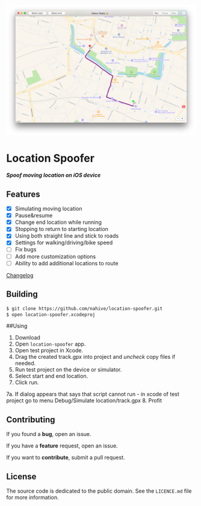 <p align="center"><img src="https://github.com/nahive/location-spoofer/blob/master/preview.png" alt="Location spoofer">
</p>

# Location Spoofer
##### *Spoof moving location on iOS device*

## Features

- [x] Simulating moving location
- [x] Pause&resume
- [x] Change end location while running
- [x] Stopping to return to starting location
- [x] Using both straight line and stick to roads
- [x] Settings for walking/driving/bike speed
- [ ] Fix bugs
- [ ] Add more customization options
- [ ] Ability to add additional locations to route

[Changelog](https://github.com/nahive/location-spoofer/blob/master/CHANGELOG.md)

## Building

```
$ git clone https://github.com/nahive/location-spoofer.git
$ open location-spoofer.xcodeproj
```

##Using

1. Download
2. Open ```location-spoofer``` app.
3. Open test project in Xcode. 
4. Drag the created track.gpx into project and *uncheck* copy files if needed.
5. Run test project on the device or simulator.
6. Select start and end location.
7. Click run.

7a. If dialog appears that says that script cannot run - in xcode of test project go to menu Debug/Simulate location/track.gpx
8. Profit

## Contributing

If you found a **bug**, open an issue.

If you have a **feature** request, open an issue.

If you want to **contribute**, submit a pull request.

## License

The source code is dedicated to the public domain. See the `LICENCE.md` file for
more information.
